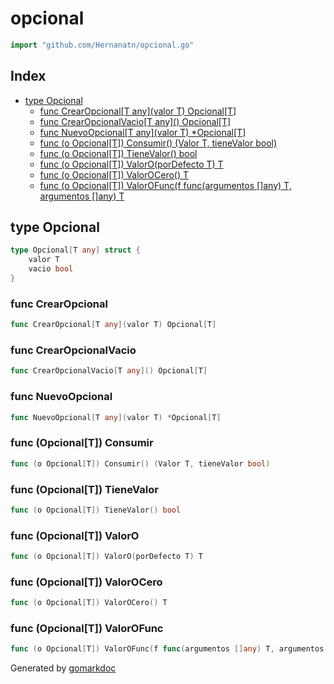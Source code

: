 <!-- Code generated by gomarkdoc. DO NOT EDIT -->

# opcional

```go
import "github.com/Hernanatn/opcional.go"
```

## Index

- [type Opcional](<#Opcional>)
  - [func CrearOpcional\[T any\]\(valor T\) Opcional\[T\]](<#CrearOpcional>)
  - [func CrearOpcionalVacio\[T any\]\(\) Opcional\[T\]](<#CrearOpcionalVacio>)
  - [func NuevoOpcional\[T any\]\(valor T\) \*Opcional\[T\]](<#NuevoOpcional>)
  - [func \(o Opcional\[T\]\) Consumir\(\) \(Valor T, tieneValor bool\)](<#Opcional[T].Consumir>)
  - [func \(o Opcional\[T\]\) TieneValor\(\) bool](<#Opcional[T].TieneValor>)
  - [func \(o Opcional\[T\]\) ValorO\(porDefecto T\) T](<#Opcional[T].ValorO>)
  - [func \(o Opcional\[T\]\) ValorOCero\(\) T](<#Opcional[T].ValorOCero>)
  - [func \(o Opcional\[T\]\) ValorOFunc\(f func\(argumentos \[\]any\) T, argumentos \[\]any\) T](<#Opcional[T].ValorOFunc>)


<a name="Opcional"></a>
## type Opcional



```go
type Opcional[T any] struct {
	valor T
	vacio bool
}
```

<a name="CrearOpcional"></a>
### func CrearOpcional

```go
func CrearOpcional[T any](valor T) Opcional[T]
```



<a name="CrearOpcionalVacio"></a>
### func CrearOpcionalVacio

```go
func CrearOpcionalVacio[T any]() Opcional[T]
```



<a name="NuevoOpcional"></a>
### func NuevoOpcional

```go
func NuevoOpcional[T any](valor T) *Opcional[T]
```



<a name="Opcional[T].Consumir"></a>
### func \(Opcional\[T\]\) Consumir

```go
func (o Opcional[T]) Consumir() (Valor T, tieneValor bool)
```



<a name="Opcional[T].TieneValor"></a>
### func \(Opcional\[T\]\) TieneValor

```go
func (o Opcional[T]) TieneValor() bool
```



<a name="Opcional[T].ValorO"></a>
### func \(Opcional\[T\]\) ValorO

```go
func (o Opcional[T]) ValorO(porDefecto T) T
```



<a name="Opcional[T].ValorOCero"></a>
### func \(Opcional\[T\]\) ValorOCero

```go
func (o Opcional[T]) ValorOCero() T
```



<a name="Opcional[T].ValorOFunc"></a>
### func \(Opcional\[T\]\) ValorOFunc

```go
func (o Opcional[T]) ValorOFunc(f func(argumentos []any) T, argumentos []any) T
```



Generated by [gomarkdoc](<https://github.com/princjef/gomarkdoc>)

